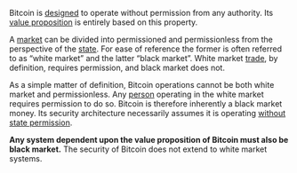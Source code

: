Bitcoin is [designed](Cryptodynamic-Principles) to operate without permission from any authority. Its [value proposition](Value-Proposition) is entirely based on this property. 

A [market](Glossary#market) can be divided into permissioned and permissionless from the perspective of the [state](Glossary#state). For ease of reference the former is often referred to as “white market” and the latter “black market”. White market [trade](Glossary#trade), by definition, requires permission, and black market does not.

As a simple matter of definition, Bitcoin operations cannot be both white market and permissionless. Any [person](Glossary#person) operating in the white market requires permission to do so. Bitcoin is therefore inherently a black market money. Its security architecture necessarily assumes it is operating [without state permission](Other-Means-Principle).

**Any system dependent upon the value proposition of Bitcoin must also be black market.** The security of Bitcoin does not extend to white market systems.